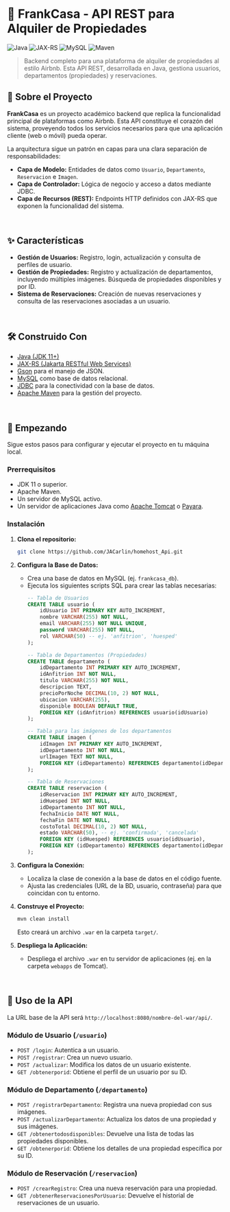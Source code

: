 # 🏨 FrankCasa - API REST para Alquiler de Propiedades

![Java](https://img.shields.io/badge/Java-ED8B00?style=for-the-badge&logo=openjdk&logoColor=white)
![JAX-RS](https://img.shields.io/badge/JAX--RS-orange?style=for-the-badge)
![MySQL](https://img.shields.io/badge/MySQL-4479A1?style=for-the-badge&logo=mysql&logoColor=white)
![Maven](https://img.shields.io/badge/Maven-C71A36?style=for-the-badge&logo=apache-maven&logoColor=white)

> Backend completo para una plataforma de alquiler de propiedades al estilo Airbnb. Esta API REST, desarrollada en Java, gestiona usuarios, departamentos (propiedades) y reservaciones.

## 📜 Sobre el Proyecto

**FrankCasa** es un proyecto académico backend que replica la funcionalidad principal de plataformas como Airbnb. Esta API constituye el corazón del sistema, proveyendo todos los servicios necesarios para que una aplicación cliente (web o móvil) pueda operar.

La arquitectura sigue un patrón en capas para una clara separación de responsabilidades:
* **Capa de Modelo:** Entidades de datos como `Usuario`, `Departamento`, `Reservacion` e `Imagen`.
* **Capa de Controlador:** Lógica de negocio y acceso a datos mediante JDBC.
* **Capa de Recursos (REST):** Endpoints HTTP definidos con JAX-RS que exponen la funcionalidad del sistema.

<br>

## ✨ Características

* **Gestión de Usuarios:** Registro, login, actualización y consulta de perfiles de usuario.
* **Gestión de Propiedades:** Registro y actualización de departamentos, incluyendo múltiples imágenes. Búsqueda de propiedades disponibles y por ID.
* **Sistema de Reservaciones:** Creación de nuevas reservaciones y consulta de las reservaciones asociadas a un usuario.

<br>

## 🛠️ Construido Con

* [Java (JDK 11+)](https://www.oracle.com/java/technologies/downloads/)
* [JAX-RS (Jakarta RESTful Web Services)](https://projects.eclipse.org/projects/ee4j.jaxrs)
* [Gson](https://github.com/google/gson) para el manejo de JSON.
* [MySQL](https://www.mysql.com/) como base de datos relacional.
* [JDBC](https://docs.oracle.com/javase/tutorial/jdbc/basics/index.html) para la conectividad con la base de datos.
* [Apache Maven](https://maven.apache.org/) para la gestión del proyecto.

<br>

## 🚀 Empezando

Sigue estos pasos para configurar y ejecutar el proyecto en tu máquina local.

### Prerrequisitos

* JDK 11 o superior.
* Apache Maven.
* Un servidor de MySQL activo.
* Un servidor de aplicaciones Java como [Apache Tomcat](https://tomcat.apache.org/) o [Payara](https://www.payara.fish/).

### Instalación

1.  **Clona el repositorio:**
    ```bash
    git clone https://github.com/JACarlin/homehost_Api.git
    ```
2.  **Configura la Base de Datos:**
    * Crea una base de datos en MySQL (ej. `frankcasa_db`).
    * Ejecuta los siguientes scripts SQL para crear las tablas necesarias:
        ```sql
        -- Tabla de Usuarios
        CREATE TABLE usuario (
            idUsuario INT PRIMARY KEY AUTO_INCREMENT,
            nombre VARCHAR(255) NOT NULL,
            email VARCHAR(255) NOT NULL UNIQUE,
            password VARCHAR(255) NOT NULL,
            rol VARCHAR(50) -- ej. 'anfitrion', 'huesped'
        );

        -- Tabla de Departamentos (Propiedades)
        CREATE TABLE departamento (
            idDepartamento INT PRIMARY KEY AUTO_INCREMENT,
            idAnfitrion INT NOT NULL,
            titulo VARCHAR(255) NOT NULL,
            descripcion TEXT,
            precioPorNoche DECIMAL(10, 2) NOT NULL,
            ubicacion VARCHAR(255),
            disponible BOOLEAN DEFAULT TRUE,
            FOREIGN KEY (idAnfitrion) REFERENCES usuario(idUsuario)
        );

        -- Tabla para las imágenes de los departamentos
        CREATE TABLE imagen (
            idImagen INT PRIMARY KEY AUTO_INCREMENT,
            idDepartamento INT NOT NULL,
            urlImagen TEXT NOT NULL,
            FOREIGN KEY (idDepartamento) REFERENCES departamento(idDepartamento) ON DELETE CASCADE
        );

        -- Tabla de Reservaciones
        CREATE TABLE reservacion (
            idReservacion INT PRIMARY KEY AUTO_INCREMENT,
            idHuesped INT NOT NULL,
            idDepartamento INT NOT NULL,
            fechaInicio DATE NOT NULL,
            fechaFin DATE NOT NULL,
            costoTotal DECIMAL(10, 2) NOT NULL,
            estado VARCHAR(50), -- ej. 'confirmada', 'cancelada'
            FOREIGN KEY (idHuesped) REFERENCES usuario(idUsuario),
            FOREIGN KEY (idDepartamento) REFERENCES departamento(idDepartamento)
        );
        ```
3.  **Configura la Conexión:**
    * Localiza la clase de conexión a la base de datos en el código fuente.
    * Ajusta las credenciales (URL de la BD, usuario, contraseña) para que coincidan con tu entorno.

4.  **Construye el Proyecto:**
    ```bash
    mvn clean install
    ```
    Esto creará un archivo `.war` en la carpeta `target/`.

5.  **Despliega la Aplicación:**
    * Despliega el archivo `.war` en tu servidor de aplicaciones (ej. en la carpeta `webapps` de Tomcat).

<br>

## 📖 Uso de la API

La URL base de la API será `http://localhost:8080/nombre-del-war/api/`.

### Módulo de Usuario (`/usuario`)
* `POST /login`: Autentica a un usuario.
* `POST /registrar`: Crea un nuevo usuario.
* `POST /actualizar`: Modifica los datos de un usuario existente.
* `GET /obtenerporid`: Obtiene el perfil de un usuario por su ID.

### Módulo de Departamento (`/departamento`)
* `POST /registrarDepartamento`: Registra una nueva propiedad con sus imágenes.
* `POST /actualizarDepartamento`: Actualiza los datos de una propiedad y sus imágenes.
* `GET /obtenertodosdisponibles`: Devuelve una lista de todas las propiedades disponibles.
* `GET /obtenerporid`: Obtiene los detalles de una propiedad específica por su ID.

### Módulo de Reservación (`/reservacion`)
* `POST /crearRegistro`: Crea una nueva reservación para una propiedad.
* `GET /obtenerReservacionesPorUsuario`: Devuelve el historial de reservaciones de un usuario.

<br>
